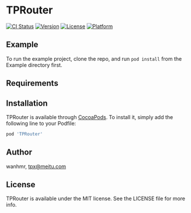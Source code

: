 # TPRouter

[![CI Status](https://img.shields.io/travis/wanhmr/TPRouter.svg?style=flat)](https://travis-ci.org/wanhmr/TPRouter)
[![Version](https://img.shields.io/cocoapods/v/TPRouter.svg?style=flat)](https://cocoapods.org/pods/TPRouter)
[![License](https://img.shields.io/cocoapods/l/TPRouter.svg?style=flat)](https://cocoapods.org/pods/TPRouter)
[![Platform](https://img.shields.io/cocoapods/p/TPRouter.svg?style=flat)](https://cocoapods.org/pods/TPRouter)

## Example

To run the example project, clone the repo, and run `pod install` from the Example directory first.

## Requirements

## Installation

TPRouter is available through [CocoaPods](https://cocoapods.org). To install
it, simply add the following line to your Podfile:

```ruby
pod 'TPRouter'
```

## Author

wanhmr, tpx@meitu.com

## License

TPRouter is available under the MIT license. See the LICENSE file for more info.
